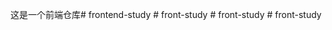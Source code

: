 这是一个前端仓库#   f r o n t e n d - s t u d y  
 #   f r o n t - s t u d y  
 #   f r o n t - s t u d y  
 #   f r o n t - s t u d y  
 